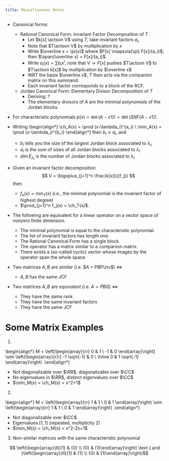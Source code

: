 ```yaml
---
title: Miscellaneous Notes
---
```



- Canonical forms:
  - Rational Canonical Form: Invariant Factor Decomposition of $T$
    - Let $k[x] \actson V$ using $T$, take invariant factors $a_i$, 
    - Note that $T\actson V$ by multiplication by $x$
    - Write $\overline x = \pi(x)$ where $F[x] \mapsvia{\pi} F[x]/(a_i)$; then $\span{\overline x} = F[x]/(a_i)$.
    - Write $a_i(x) = \sum b_i x^i$, note that $V \to F[x]$ pushes $T\actson V$ to $T\actson k[x]$ by multiplication by $\overline x$
    - WRT the basis $\overline x$, $T$ then acts via the companion matrix on this summand.
    - Each invariant factor corresponds to a block of the RCF.
  - Jordan Canonical Form: Elementary Divisor Decomposition of $T$
    - Deriving: ?
    - The elementary divisors of $A$ are the minimal polynomials of the Jordan blocks.
- For characteristic polynomials $p(x) = \det(A - x1))= \det(SNF(A - x1))$.
- Writing 
\begin{align*}
\ch_A(x) = \prod (x-\lambda_i)^{a_i} \\
\min_A(x) = \prod (x-\lambda_i)^{b_i}
\end{align*}
then $b_i \leq a_i$, and

  - $b_i$ tells you the size of the largest Jordan block associated to $\lambda_i$,
  - $a_i$ is the sum of sizes of all Jordan blocks associated to $\lambda_i$
  - $\dim E_{\lambda_i}$ is the number of Jordan blocks associated to $\lambda_i$


- Given an invariant factor decomposition
$$
V = \bigoplus_{j=1}^n \frac{k[x]}{(f_j)}
$$
then 

  - $f_n(x) = \min_T(x)$ (i.e., the minimal polynomial is the invariant factor of highest degree)
  - $\prod_{j=1}^n f_j(x) = \ch_T(x)$.

- The following are equivalent for a linear operator on a vector space of nonzero finite dimension.
  - The minimal polynomial is equal to the characteristic polynomial.
  - The list of invariant factors has length one.
  - The Rational Canonical Form has a single block.
  - The operator has a matrix similar to a companion matrix.
  - There exists a (so-called cyclic) vector whose images by the operator span the whole space.


- Two matrices $A,B$ are *similar* (i.e. $A = PBP\inv$) $\iff$
  - $A,B$ has the same JCF

- Two matrices $A, B$ are *equivalent* (i.e. $A = PBQ$) $\iff$
  - They have the same rank
  - They have the same invariant factors
  - They have the same JCF


# Some Matrix Examples

1.

\begin{align*}
M = \left[\begin{array}{rr}
0 & 1 \\
-1 & 0
\end{array}\right] \sim
\left(\begin{array}{r|r}
-1 \sqrt{-1} & 0 \\
\hline
0 & 1 \sqrt{-1}
\end{array}\right)
.\end{align*}

- Not diagonalizable over $\RR$, diagonalizable over $\CC$
- No eigenvalues in $\RR$, distinct eigenvalues over $\CC$
- $\min_M(x) = \ch_M(x) = x^2+1$

2.

\begin{align*}
M = \left(\begin{array}{rr}
1 & 1 \\
0 & 1
\end{array}\right) \sim
\left(\begin{array}{rr}
1 & 1 \\
0 & 1
\end{array}\right)
.\end{align*}

- Not diagonalizable over $\CC$
- Eigenvalues $[1, 1]$ (repeated, multiplicity 2)
- $\min_M(x) = \ch_M(x) = x^2-2x+1$


3. Non-similar matrices with the same characteristic polynomial

$$
\left(\begin{array}{ll}{1} & {0} \\ {0} & {1}\end{array}\right) \text { and }\left(\begin{array}{ll}{1} & {1} \\ {0} & {1}\end{array}\right)$$
